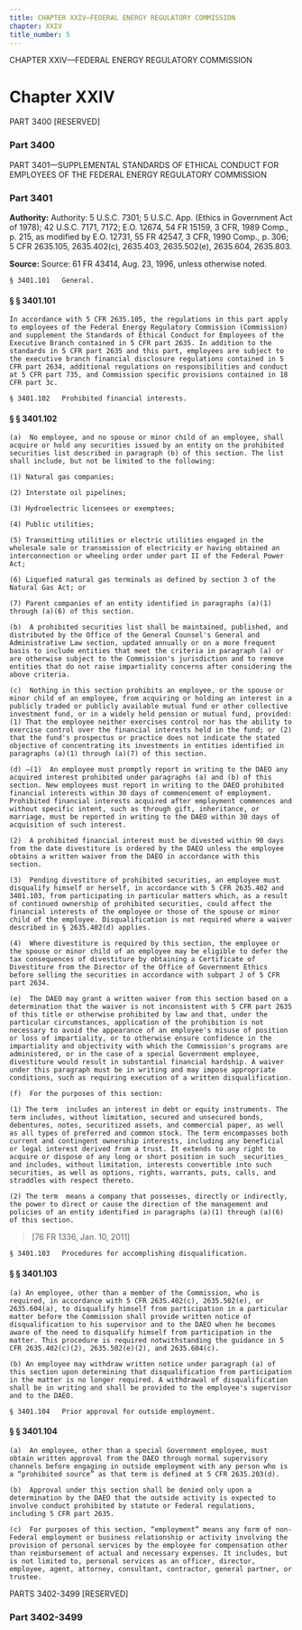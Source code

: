 ```yaml
---
title: CHAPTER XXIV—FEDERAL ENERGY REGULATORY COMMISSION
chapter: XXIV
title_number: 5
---
```


CHAPTER XXIV—FEDERAL ENERGY REGULATORY COMMISSION

# Chapter XXIV

  PART 3400 [RESERVED]

### Part 3400

  PART 3401—SUPPLEMENTAL STANDARDS OF ETHICAL CONDUCT FOR EMPLOYEES OF THE FEDERAL ENERGY REGULATORY COMMISSION

### Part 3401

**Authority:** Authority: 5 U.S.C. 7301; 5 U.S.C. App. (Ethics in Government Act of 1978); 42 U.S.C. 7171, 7172; E.O. 12674, 54 FR 15159, 3 CFR, 1989 Comp., p. 215, as modified by E.O. 12731, 55 FR 42547, 3 CFR, 1990 Comp., p. 306; 5 CFR 2635.105, 2635.402(c), 2635.403, 2635.502(e), 2635.604, 2635.803.

**Source:** Source: 61 FR 43414, Aug. 23, 1996, unless otherwise noted.

    § 3401.101   General.

#### § § 3401.101

    In accordance with 5 CFR 2635.105, the regulations in this part apply to employees of the Federal Energy Regulatory Commission (Commission) and supplement the Standards of Ethical Conduct for Employees of the Executive Branch contained in 5 CFR part 2635. In addition to the standards in 5 CFR part 2635 and this part, employees are subject to the executive branch financial disclosure regulations contained in 5 CFR part 2634, additional regulations on responsibilities and conduct at 5 CFR part 735, and Commission specific provisions contained in 18 CFR part 3c.

    § 3401.102   Prohibited financial interests.

#### § § 3401.102

    (a)  No employee, and no spouse or minor child of an employee, shall acquire or hold any securities issued by an entity on the prohibited securities list described in paragraph (b) of this section. The list shall include, but not be limited to the following:

    (1) Natural gas companies;

    (2) Interstate oil pipelines;

    (3) Hydroelectric licensees or exemptees;

    (4) Public utilities;

    (5) Transmitting utilities or electric utilities engaged in the wholesale sale or transmission of electricity or having obtained an interconnection or wheeling order under part II of the Federal Power Act;

    (6) Liquefied natural gas terminals as defined by section 3 of the Natural Gas Act; or

    (7) Parent companies of an entity identified in paragraphs (a)(1) through (a)(6) of this section.

    (b)  A prohibited securities list shall be maintained, published, and distributed by the Office of the General Counsel's General and Administrative Law section, updated annually or on a more frequent basis to include entities that meet the criteria in paragraph (a) or are otherwise subject to the Commission's jurisdiction and to remove entities that do not raise impartiality concerns after considering the above criteria.

    (c)  Nothing in this section prohibits an employee, or the spouse or minor child of an employee, from acquiring or holding an interest in a publicly traded or publicly available mutual fund or other collective investment fund, or in a widely held pension or mutual fund, provided: (1) That the employee neither exercises control nor has the ability to exercise control over the financial interests held in the fund; or (2) that the fund's prospectus or practice does not indicate the stated objective of concentrating its investments in entities identified in paragraphs (a)(1) through (a)(7) of this section.

    (d) —(1)  An employee must promptly report in writing to the DAEO any acquired interest prohibited under paragraphs (a) and (b) of this section. New employees must report in writing to the DAEO prohibited financial interests within 30 days of commencement of employment. Prohibited financial interests acquired after employment commences and without specific intent, such as through gift, inheritance, or marriage, must be reported in writing to the DAEO within 30 days of acquisition of such interest.

    (2)  A prohibited financial interest must be divested within 90 days from the date divestiture is ordered by the DAEO unless the employee obtains a written waiver from the DAEO in accordance with this section.

    (3)  Pending divestiture of prohibited securities, an employee must disqualify himself or herself, in accordance with 5 CFR 2635.402 and 3401.103, from participating in particular matters which, as a result of continued ownership of prohibited securities, could affect the financial interests of the employee or those of the spouse or minor child of the employee. Disqualification is not required where a waiver described in § 2635.402(d) applies.

    (4)  Where divestiture is required by this section, the employee or the spouse or minor child of an employee may be eligible to defer the tax consequences of divestiture by obtaining a Certificate of Divestiture from the Director of the Office of Government Ethics before selling the securities in accordance with subpart J of 5 CFR part 2634.

    (e)  The DAEO may grant a written waiver from this section based on a determination that the waiver is not inconsistent with 5 CFR part 2635 of this title or otherwise prohibited by law and that, under the particular circumstances, application of the prohibition is not necessary to avoid the appearance of an employee's misuse of position or loss of impartiality, or to otherwise ensure confidence in the impartiality and objectivity with which the Commission's programs are administered, or in the case of a special Government employee, divestiture would result in substantial financial hardship. A waiver under this paragraph must be in writing and may impose appropriate conditions, such as requiring execution of a written disqualification.

    (f)  For the purposes of this section:

    (1) The term  includes an interest in debt or equity instruments. The term includes, without limitation, secured and unsecured bonds, debentures, notes, securitized assets, and commercial paper, as well as all types of preferred and common stock. The term encompasses both current and contingent ownership interests, including any beneficial or legal interest derived from a trust. It extends to any right to acquire or dispose of any long or short position in such _securities_ and includes, without limitation, interests convertible into such securities, as well as options, rights, warrants, puts, calls, and straddles with respect thereto.

    (2) The term  means a company that possesses, directly or indirectly, the power to direct or cause the direction of the management and policies of an entity identified in paragraphs (a)(1) through (a)(6) of this section.

> [76 FR 1336, Jan. 10, 2011]

    § 3401.103   Procedures for accomplishing disqualification.

#### § § 3401.103

    (a) An employee, other than a member of the Commission, who is required, in accordance with 5 CFR 2635.402(c), 2635.502(e), or 2635.604(a), to disqualify himself from participation in a particular matter before the Commission shall provide written notice of disqualification to his supervisor and to the DAEO when he becomes aware of the need to disqualify himself from participation in the matter. This procedure is required notwithstanding the guidance in 5 CFR 2635.402(c)(2), 2635.502(e)(2), and 2635.604(c).

    (b) An employee may withdraw written notice under paragraph (a) of this section upon determining that disqualification from participation in the matter is no longer required. A withdrawal of disqualification shall be in writing and shall be provided to the employee's supervisor and to the DAEO.

    § 3401.104   Prior approval for outside employment.

#### § § 3401.104

    (a)  An employee, other than a special Government employee, must obtain written approval from the DAEO through normal supervisory channels before engaging in outside employment with any person who is a “prohibited source” as that term is defined at 5 CFR 2635.203(d).

    (b)  Approval under this section shall be denied only upon a determination by the DAEO that the outside activity is expected to involve conduct prohibited by statute or Federal regulations, including 5 CFR part 2635.

    (c)  For purposes of this section, “employment” means any form of non-Federal employment or business relationship or activity involving the provision of personal services by the employee for compensation other than reimbursement of actual and necessary expenses. It includes, but is not limited to, personal services as an officer, director, employee, agent, attorney, consultant, contractor, general partner, or trustee.

  PARTS 3402-3499 [RESERVED]

### Part 3402-3499

